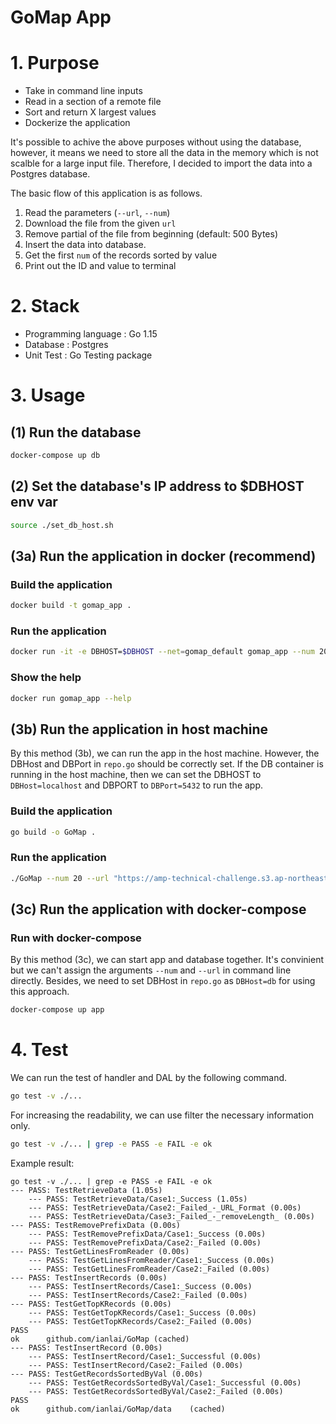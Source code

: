 # GoMap App
# 1. Purpose 
* Take in command line inputs
* Read in a section of a remote file
* Sort and return X largest values
* Dockerize the application

It's possible to achive the above purposes without using the database, however, it means we need to store all the data in the memory which is not scalble for a large input file. Therefore, I decided to import the data into a Postgres database.  

The basic flow of this application is as follows. 
1. Read the parameters (`--url`, `--num`)
2. Download the file from the given `url`
3. Remove partial of the file from beginning (default: 500 Bytes)
4. Insert the data into database.
5. Get the first `num` of the records sorted by value 
6. Print out the ID and value to terminal 

# 2. Stack 
* Programming language   : Go 1.15
* Database               : Postgres
* Unit Test              : Go Testing package
# 3. Usage 
## (1) Run the database 
```bash
docker-compose up db
```

## (2) Set the database's IP address to $DBHOST env var
```bash
source ./set_db_host.sh
```

## (3a) Run the application in docker (recommend)
### Build the application 
```bash
docker build -t gomap_app .
```
### Run the application
```bash
docker run -it -e DBHOST=$DBHOST --net=gomap_default gomap_app --num 20 --url "https://amp-technical-challenge.s3.ap-northeast-1.amazonaws.com/sw-engineer-challenge.txt"
```

### Show the help
```bash
docker run gomap_app --help
```

## (3b) Run the application in host machine
By this method (3b), we can run the app in the host machine. However, the DBHost and DBPort in `repo.go` should be correctly set. If the DB container is running in the host machine, then we can set the DBHOST to `DBHost=localhost` and DBPORT to `DBPort=5432` to run the app.
### Build the application 
```bash 
go build -o GoMap . 
```
### Run the application 
```bash
./GoMap --num 20 --url "https://amp-technical-challenge.s3.ap-northeast-1.amazonaws.com/sw-engineer-challenge.txt"
```
## (3c) Run the application with docker-compose
### Run with docker-compose 
By this method (3c), we can start app and database together. It's convinient but we can't assign the arguments `--num` and `--url` in command line directly. Besides, we need to set DBHost in `repo.go` as `DBHost=db` for using this approach.

```bash
docker-compose up app 
```

# 4. Test
We can run the test of handler and DAL by the following command.
```bash
go test -v ./... 
```

For increasing the readability, we can use filter the necessary information only. 
```bash
go test -v ./... | grep -e PASS -e FAIL -e ok
```

Example result: 
```
go test -v ./... | grep -e PASS -e FAIL -e ok
--- PASS: TestRetrieveData (1.05s)
    --- PASS: TestRetrieveData/Case1:_Success (1.05s)
    --- PASS: TestRetrieveData/Case2:_Failed_-_URL_Format (0.00s)
    --- PASS: TestRetrieveData/Case3:_Failed_-_removeLength_ (0.00s)
--- PASS: TestRemovePrefixData (0.00s)
    --- PASS: TestRemovePrefixData/Case1:_Success (0.00s)
    --- PASS: TestRemovePrefixData/Case2:_Failed (0.00s)
--- PASS: TestGetLinesFromReader (0.00s)
    --- PASS: TestGetLinesFromReader/Case1:_Success (0.00s)
    --- PASS: TestGetLinesFromReader/Case2:_Failed (0.00s)
--- PASS: TestInsertRecords (0.00s)
    --- PASS: TestInsertRecords/Case1:_Success (0.00s)
    --- PASS: TestInsertRecords/Case2:_Failed (0.00s)
--- PASS: TestGetTopKRecords (0.00s)
    --- PASS: TestGetTopKRecords/Case1:_Success (0.00s)
    --- PASS: TestGetTopKRecords/Case2:_Failed (0.00s)
PASS
ok  	github.com/ianlai/GoMap	(cached)
--- PASS: TestInsertRecord (0.00s)
    --- PASS: TestInsertRecord/Case1:_Successful (0.00s)
    --- PASS: TestInsertRecord/Case2:_Failed (0.00s)
--- PASS: TestGetRecordsSortedByVal (0.00s)
    --- PASS: TestGetRecordsSortedByVal/Case1:_Successful (0.00s)
    --- PASS: TestGetRecordsSortedByVal/Case2:_Failed (0.00s)
PASS
ok  	github.com/ianlai/GoMap/data	(cached)
```